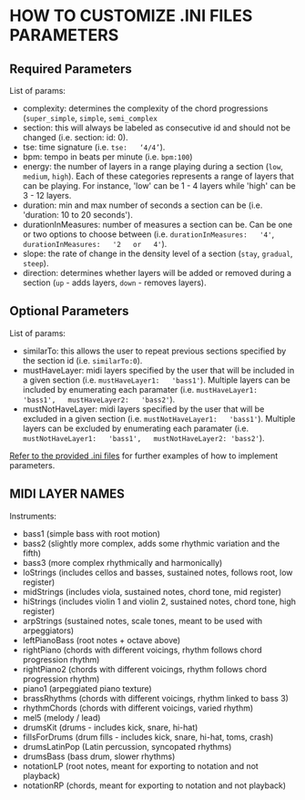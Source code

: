 HOW   TO   CUSTOMIZE   .INI   FILES PARAMETERS
==============================================

Required Parameters
-------------------

List of params:
 - complexity:   determines the complexity of the chord progressions (`super_simple`, `simple`, `semi_complex`
 - section: this will always be labeled as consecutive id and should not be changed (i.e. section: id:   0).
 - tse:  time signature   (i.e.   `tse:   ‘4/4’`).
 - bpm: tempo in  beats   per   minute   (i.e.   `bpm:100`)
 - energy:  the number of layers in a range playing during a section (`low`, `medium`, `high`). Each of these categories   represents   a   range   of   layers   that   can   be   playing.   For   instance, 'low'   can   be   1   -   4   layers   while   'high'   can   be   3   -   12   layers.
  - duration:  min   and   max   number   of   seconds   a   section   can   be   (i.e.   'duration:   10   to   20 seconds').
  - durationInMeasures: number of measures a section can be. Can be one or two options to choose between (i.e.   `durationInMeasures:   '4'`,   `durationInMeasures:   '2   or   4'`).
  - slope: the rate of change in the density level of a section (`stay`, `gradual`, `steep`). 
  - direction:   determines   whether   layers   will   be   added   or   removed   during   a   section   (`up`   - adds   layers,   `down`   -   removes   layers).

Optional  Parameters
--------------------

List of params:
  - similarTo:  this   allows   the   user   to   repeat   previous   sections   specified   by   the   section   id (i.e.   `similarTo:0`).
  - mustHaveLayer: midi layers specified by the user that will be included in a given section (i.e. `mustHaveLayer1:   'bass1'`).   Multiple   layers   can   be   included   by   enumerating each   paramater   (i.e.   `mustHaveLayer1:   'bass1',   mustHaveLayer2:   'bass2'`).
  - mustNotHaveLayer: midi layers specified by the user that will be excluded in a given section (i.e. `mustNotHaveLayer1:   'bass1'`).   Multiple layers can be excluded by enumerating each paramater (i.e. `mustNotHaveLayer1:   'bass1',   mustNotHaveLayer2: 'bass2'`).

[Refer to the provided .ini files](./src/Ini)   for   further   examples   of   how   to   implement   parameters.

MIDI   LAYER   NAMES
--------------------

Instruments:
  - bass1 (simple bass with root motion)
  - bass2 (slightly more complex, adds some rhythmic variation and the fifth)
  - bass3 (more complex rhythmically and harmonically)
  - loStrings (includes cellos and basses, sustained notes, follows root, low register)
  - midStrings (includes viola, sustained notes, chord tone, mid register)
  - hiStrings (includes violin 1 and violin 2, sustained notes, chord tone, high register)
  - arpStrings (sustained notes, scale tones, meant to be used with arpeggiators)
  - leftPianoBass (root notes + octave above)
  - rightPiano (chords with different voicings, rhythm follows chord progression rhythm)
  - rightPiano2 (chords with different voicings, rhythm follows chord progression rhythm)
  - piano1 (arpeggiated piano texture)
  - brassRhythms (chords with different voicings, rhythm linked to bass 3)
  - rhythmChords (chords with different voicings, varied rhythm)
  - mel5 (melody / lead)
  - drumsKit (drums - includes kick, snare, hi-hat)
  - fillsForDrums (drum fills - includes kick, snare, hi-hat, toms, crash)
  - drumsLatinPop (Latin percussion, syncopated rhythms)
  - drumsBass (bass drum, slower rhythms)
  - notationLP (root notes, meant for exporting to notation and not playback)
  - notationRP (chords, meant for exporting to notation and not playback)
  
